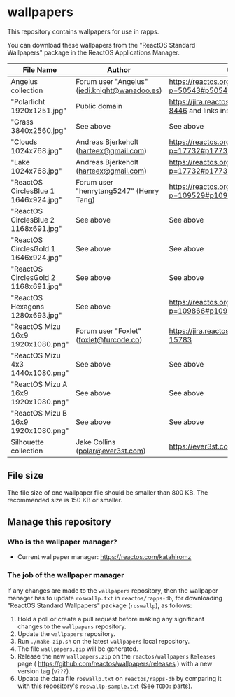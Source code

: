 # wallpapers

This repository contains wallpapers for use in rapps.

You can download these wallpapers from the "ReactOS Standard Wallpapers" package in the ReactOS Applications Manager.

| File Name                            | Author                                        | Origin                                                     |
|--------------------------------------|-----------------------------------------------|------------------------------------------------------------|
| Angelus collection                   | Forum user "Angelus" (jedi.knight@wanadoo.es) | https://reactos.org/forum/viewtopic.php?p=50543#p50543     |
| "Polarlicht 1920x1251.jpg"           | Public domain                                 | https://jira.reactos.org/browse/CORE-8446 and links inside |
| "Grass 3840x2560.jpg"                | See above                                     | See above                                                  |
| "Clouds 1024x768.jpg"                | Andreas Bjerkeholt (harteex@gmail.com)        | https://reactos.org/forum/viewtopic.php?p=17732#p17732     |
| "Lake 1024x768.jpg"                  | Andreas Bjerkeholt (harteex@gmail.com)        | https://reactos.org/forum/viewtopic.php?p=17732#p17732     |
| "ReactOS CirclesBlue 1 1646x924.jpg" | Forum user "henrytang5247" (Henry Tang)       | https://reactos.org/forum/viewtopic.php?p=109529#p109529   |
| "ReactOS CirclesBlue 2 1168x691.jpg" | See above                                     | See above                                                  |
| "ReactOS CirclesGold 1 1646x924.jpg" | See above                                     | See above                                                  |
| "ReactOS CirclesGold 2 1168x691.jpg" | See above                                     | See above                                                  |
| "ReactOS Hexagons 1280x693.jpg"      | See above                                     | https://reactos.org/forum/viewtopic.php?p=109866#p109866   |
| "ReactOS Mizu 16x9 1920x1080.png"    | Forum user "Foxlet" (foxlet@furcode.co)       | https://jira.reactos.org/browse/CORE-15783                 |
| "ReactOS Mizu 4x3 1440x1080.png"     | See above                                     | See above                                                  |
| "ReactOS Mizu A 16x9 1920x1080.png"  | See above                                     | See above                                                  |
| "ReactOS Mizu B 16x9 1920x1080.png"  | See above                                     | See above                                                  |
| Silhouette collection                | Jake Collins (polar@ever3st.com)              | https://ever3st.com/Graphics/Loot/                         |

## File size

The file size of one wallpaper file should be smaller than 800 KB. The recommended size is 150 KB or smaller.

## Manage this repository

### Who is the wallpaper manager?

- Current wallpaper manager: https://reactos.com/katahiromz

### The job of the wallpaper manager

If any changes are made to the `wallpapers` repository, then the wallpaper manager has to update `roswallp.txt` in `reactos/rapps-db`, for downloading "ReactOS Standard Wallpapers" package (`roswallp`), as follows:

1. Hold a poll or create a pull request before making any significant changes to the `wallpapers` repository.
2. Update the `wallpapers` repository.
3. Run `./make-zip.sh` on the latest `wallpapers` local repository.
4. The file `wallpapers.zip` will be generated.
5. Release the new `wallpapers.zip` on the `reactos/wallpapers` `Releases` page ( https://github.com/reactos/wallpapers/releases ) with a new version tag (`v???`).
6. Update the data file `roswallp.txt` on `reactos/rapps-db` by comparing it with this repository's [`roswallp-sample.txt`](roswallp-sample.txt) (See `TODO:` parts).
